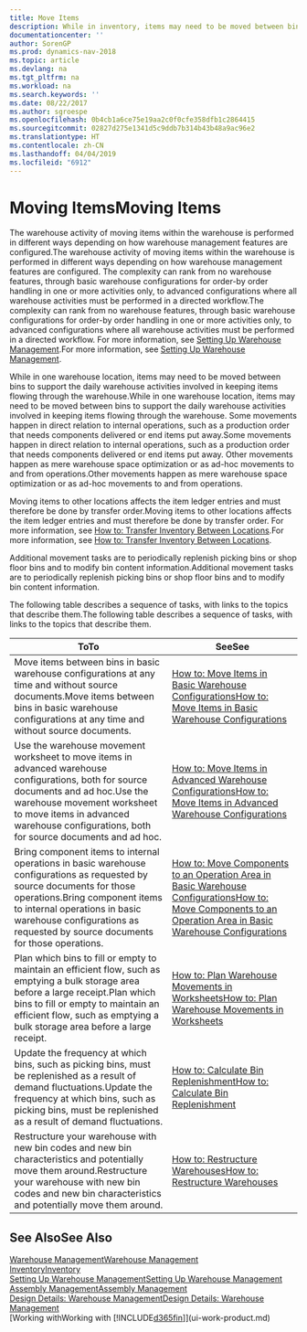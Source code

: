 ```yaml
---
title: Move Items
description: While in inventory, items may need to be moved between bins to support the daily warehouse activities involved in keeping items flowing through the warehouse. Some movements happen in direct relation to internal operations, such as a production order that needs components delivered or end items put away. Other movements happen as mere warehouse space optimization or as ad-hoc movements to and from operations.
documentationcenter: ''
author: SorenGP
ms.prod: dynamics-nav-2018
ms.topic: article
ms.devlang: na
ms.tgt_pltfrm: na
ms.workload: na
ms.search.keywords: ''
ms.date: 08/22/2017
ms.author: sgroespe
ms.openlocfilehash: 0b4cb1a6ce75e19aa2c0f0cfe358dfb1c2864415
ms.sourcegitcommit: 02827d275e1341d5c9ddb7b314b43b48a9ac96e2
ms.translationtype: HT
ms.contentlocale: zh-CN
ms.lasthandoff: 04/04/2019
ms.locfileid: "6912"
---
```

# <a name="moving-items"></a><span data-ttu-id="15ee3-105">Moving Items</span><span class="sxs-lookup"><span data-stu-id="15ee3-105">Moving Items</span></span>
<span data-ttu-id="15ee3-106">The warehouse activity of moving items within the warehouse is performed in different ways depending on how warehouse management features are configured.</span><span class="sxs-lookup"><span data-stu-id="15ee3-106">The warehouse activity of moving items within the warehouse is performed in different ways depending on how warehouse management features are configured.</span></span> <span data-ttu-id="15ee3-107">The complexity can rank from no warehouse features, through basic warehouse configurations for order-by order handling in one or more activities only, to advanced configurations where all warehouse activities must be performed in a directed workflow.</span><span class="sxs-lookup"><span data-stu-id="15ee3-107">The complexity can rank from no warehouse features, through basic warehouse configurations for order-by order handling in one or more activities only, to advanced configurations where all warehouse activities must be performed in a directed workflow.</span></span> <span data-ttu-id="15ee3-108">For more information, see [Setting Up Warehouse Management](warehouse-setup-warehouse.md).</span><span class="sxs-lookup"><span data-stu-id="15ee3-108">For more information, see [Setting Up Warehouse Management](warehouse-setup-warehouse.md).</span></span>

<span data-ttu-id="15ee3-109">While in one warehouse location, items may need to be moved between bins to support the daily warehouse activities involved in keeping items flowing through the warehouse.</span><span class="sxs-lookup"><span data-stu-id="15ee3-109">While in one warehouse location, items may need to be moved between bins to support the daily warehouse activities involved in keeping items flowing through the warehouse.</span></span> <span data-ttu-id="15ee3-110">Some movements happen in direct relation to internal operations, such as a production order that needs components delivered or end items put away.</span><span class="sxs-lookup"><span data-stu-id="15ee3-110">Some movements happen in direct relation to internal operations, such as a production order that needs components delivered or end items put away.</span></span> <span data-ttu-id="15ee3-111">Other movements happen as mere warehouse space optimization or as ad-hoc movements to and from operations.</span><span class="sxs-lookup"><span data-stu-id="15ee3-111">Other movements happen as mere warehouse space optimization or as ad-hoc movements to and from operations.</span></span>

<span data-ttu-id="15ee3-112">Moving items to other locations affects the item ledger entries and must therefore be done by transfer order.</span><span class="sxs-lookup"><span data-stu-id="15ee3-112">Moving items to other locations affects the item ledger entries and must therefore be done by transfer order.</span></span> <span data-ttu-id="15ee3-113">For more information, see [How to: Transfer Inventory Between Locations](inventory-how-transfer-between-locations.md).</span><span class="sxs-lookup"><span data-stu-id="15ee3-113">For more information, see [How to: Transfer Inventory Between Locations](inventory-how-transfer-between-locations.md).</span></span>  

<span data-ttu-id="15ee3-114">Additional movement tasks are to periodically replenish picking bins or shop floor bins and to modify bin content information.</span><span class="sxs-lookup"><span data-stu-id="15ee3-114">Additional movement tasks are to periodically replenish picking bins or shop floor bins and to modify bin content information.</span></span>  

 <span data-ttu-id="15ee3-115">The following table describes a sequence of tasks, with links to the topics that describe them.</span><span class="sxs-lookup"><span data-stu-id="15ee3-115">The following table describes a sequence of tasks, with links to the topics that describe them.</span></span>   

|**<span data-ttu-id="15ee3-116">To</span><span class="sxs-lookup"><span data-stu-id="15ee3-116">To</span></span>**|**<span data-ttu-id="15ee3-117">See</span><span class="sxs-lookup"><span data-stu-id="15ee3-117">See</span></span>**|  
|------------|-------------|  
|<span data-ttu-id="15ee3-118">Move items between bins in basic warehouse configurations at any time and without source documents.</span><span class="sxs-lookup"><span data-stu-id="15ee3-118">Move items between bins in basic warehouse configurations at any time and without source documents.</span></span>|[<span data-ttu-id="15ee3-119">How to: Move Items in Basic Warehouse Configurations</span><span class="sxs-lookup"><span data-stu-id="15ee3-119">How to: Move Items in Basic Warehouse Configurations</span></span>](warehouse-how-to-move-items-ad-hoc-in-basic-warehousing.md)|
|<span data-ttu-id="15ee3-120">Use the warehouse movement worksheet to move items in advanced warehouse configurations, both for source documents and ad hoc.</span><span class="sxs-lookup"><span data-stu-id="15ee3-120">Use the warehouse movement worksheet to move items in advanced warehouse configurations, both for source documents and ad hoc.</span></span>|[<span data-ttu-id="15ee3-121">How to: Move Items in Advanced Warehouse Configurations</span><span class="sxs-lookup"><span data-stu-id="15ee3-121">How to: Move Items in Advanced Warehouse Configurations</span></span>](warehouse-how-to-move-items-in-advanced-warehousing.md)|  
|<span data-ttu-id="15ee3-122">Bring component items to internal operations in basic warehouse configurations as requested by source documents for those operations.</span><span class="sxs-lookup"><span data-stu-id="15ee3-122">Bring component items to internal operations in basic warehouse configurations as requested by source documents for those operations.</span></span>|[<span data-ttu-id="15ee3-123">How to: Move Components to an Operation Area in Basic Warehouse Configurations</span><span class="sxs-lookup"><span data-stu-id="15ee3-123">How to: Move Components to an Operation Area in Basic Warehouse Configurations</span></span>](warehouse-how-to-move-components-to-an-operation-area-in-basic-warehousing.md)|
|<span data-ttu-id="15ee3-124">Plan which bins to fill or empty to maintain an efficient flow, such as emptying a bulk storage area before a large receipt.</span><span class="sxs-lookup"><span data-stu-id="15ee3-124">Plan which bins to fill or empty to maintain an efficient flow, such as emptying a bulk storage area before a large receipt.</span></span>|[<span data-ttu-id="15ee3-125">How to: Plan Warehouse Movements in Worksheets</span><span class="sxs-lookup"><span data-stu-id="15ee3-125">How to: Plan Warehouse Movements in Worksheets</span></span>](warehouse-how-to-plan-warehouse-movements-in-worksheets.md)|
|<span data-ttu-id="15ee3-126">Update the frequency at which bins, such as picking bins, must be replenished as a result of demand fluctuations.</span><span class="sxs-lookup"><span data-stu-id="15ee3-126">Update the frequency at which bins, such as picking bins, must be replenished as a result of demand fluctuations.</span></span>|[<span data-ttu-id="15ee3-127">How to: Calculate Bin Replenishment</span><span class="sxs-lookup"><span data-stu-id="15ee3-127">How to: Calculate Bin Replenishment</span></span>](warehouse-how-to-calculate-bin-replenishment.md)|
|<span data-ttu-id="15ee3-128">Restructure your warehouse with new bin codes and new bin characteristics and potentially move them around.</span><span class="sxs-lookup"><span data-stu-id="15ee3-128">Restructure your warehouse with new bin codes and new bin characteristics and potentially move them around.</span></span>|[<span data-ttu-id="15ee3-129">How to: Restructure Warehouses</span><span class="sxs-lookup"><span data-stu-id="15ee3-129">How to: Restructure Warehouses</span></span>](warehouse-how-to-restructure-warehouses.md)|  

## <a name="see-also"></a><span data-ttu-id="15ee3-130">See Also</span><span class="sxs-lookup"><span data-stu-id="15ee3-130">See Also</span></span>  
[<span data-ttu-id="15ee3-131">Warehouse Management</span><span class="sxs-lookup"><span data-stu-id="15ee3-131">Warehouse Management</span></span>](warehouse-manage-warehouse.md)  
[<span data-ttu-id="15ee3-132">Inventory</span><span class="sxs-lookup"><span data-stu-id="15ee3-132">Inventory</span></span>](inventory-manage-inventory.md)  
[<span data-ttu-id="15ee3-133">Setting Up Warehouse Management</span><span class="sxs-lookup"><span data-stu-id="15ee3-133">Setting Up Warehouse Management</span></span>](warehouse-setup-warehouse.md)     
[<span data-ttu-id="15ee3-134">Assembly Management</span><span class="sxs-lookup"><span data-stu-id="15ee3-134">Assembly Management</span></span>](assembly-assemble-items.md)    
[<span data-ttu-id="15ee3-135">Design Details: Warehouse Management</span><span class="sxs-lookup"><span data-stu-id="15ee3-135">Design Details: Warehouse Management</span></span>](design-details-warehouse-management.md)  
[<span data-ttu-id="15ee3-136">Working with</span><span class="sxs-lookup"><span data-stu-id="15ee3-136">Working with</span></span> [!INCLUDE[d365fin](includes/d365fin_md.md)]](ui-work-product.md)
